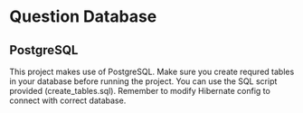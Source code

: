 # Question Database

## PostgreSQL

This project makes use of PostgreSQL. Make sure you create
requred tables in your database before running the project.
You can use the SQL script provided (create\_tables.sql).
Remember to modify Hibernate config to connect with correct
database.
